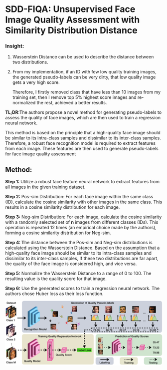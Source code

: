 # SDD-FIQA: Unsupervised Face Image Quality Assessment with Similarity Distribution Distance

### Insight:

1. Wasserstein Distance can be used to describe the distance between two distributions.
2. From my implementation, if an ID with few low quality training images, the generated pseudo-labels can be very dirty, that low quality image gets a very high score. 
    
    Therefore, I firstly removed class that have less than 10 images from my training set, then I remove top 5% highest score images and re-normalized the rest, achieved a better results.
    

**TL;DR**:The authors propose a novel method for generating pseudo-labels to assess the quality of face images, which are then used to train a regression neural network. 

This method is based on the principle that a high-quality face image should be similar to its intra-class samples and dissimilar to its inter-class samples. Therefore, a robust face recognition model is required to extract features from each image. These features are then used to generate pseudo-labels for face image quality assessment

## Method:

**Step 1:** Utilize a robust face feature neural network to extract features from all images in the given training dataset.

**Step 2:** Pos-sim Distribution: For each face image within the same class (ID), calculate the cosine similarity with other images in the same class. This results in a cosine similarity distribution for each image.

**Step 3:** Neg-sim Distribution: For each image, calculate the cosine similarity with a randomly selected set of **n** images from different classes (IDs). This operation is repeated 12 times (an empirical choice made by the authors), forming a cosine similarity distribution for Neg-sim.

**Step 4: T**he distance between the Pos-sim and Neg-sim distributions is calculated using the Wasserstein Distance. Based on the assumption that a high-quality face image should be similar to its intra-class samples and dissimilar to its inter-class samples, If these two distributions are far apart, the quality of the face image is considered high, and vice versa.

**Step 5:** Normalize the Wasserstein Distance to a range of 0 to 100. The resulting value is the quality score for that image.

**Step 6:** Use the generated scores to train a regression neural network. The authors chose Huber loss as their loss function.

![Untitled](SDD-FIQA%20Unsupervised%20Face%20Image%20Quality%20Assessmen%20c202dd29fa864e3d80b02d421a874c98/Untitled.png)
